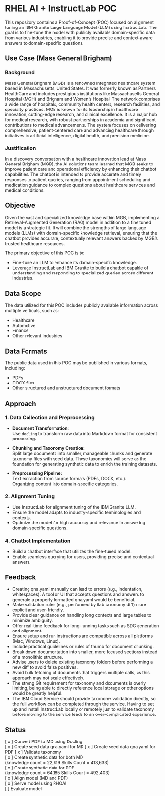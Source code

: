 # RHEL AI + InstructLab POC

This repository contains a Proof-of-Concept (POC) focused on alignment tuning an IBM Granite Large Language Model (LLM) using InstructLab. The goal is to fine-tune the model with publicly available domain-specific data from various industries, enabling it to provide precise and context-aware answers to domain-specific questions.

## Use Case (Mass General Brigham)

### Background

Mass General Brigham (MGB) is a renowned integrated healthcare system based in Massachusetts, United States. It was formerly known as Partners HealthCare and includes prestigious institutions like Massachusetts General Hospital (MGH) and Brigham and Women’s Hospital. The network comprises a wide range of hospitals, community health centers, research facilities, and specialty practices.
MGB is known for its leadership in healthcare innovation, cutting-edge research, and clinical excellence. It is a major hub for medical research, with robust partnerships in academia and significant contributions to medical advancements. The system focuses on delivering comprehensive, patient-centered care and advancing healthcare through initiatives in artificial intelligence, digital health, and precision medicine.

### Justification

In a discovery conversation with a healthcare innovation lead at Mass General Brigham (MGB), the AI solutions team learned that MGB seeks to improve patient care and operational efficiency by enhancing their chatbot capabilities. The chatbot is intended to provide accurate and timely responses to patient queries, ranging from appointment scheduling and medication guidance to complex questions about healthcare services and medical conditions.

## Objective

Given the vast and specialized knowledge base within MGB, implementing a Retrieval-Augmented Generation (RAG) model in addition to a fine tuned model is a strategic fit. It will combine the strengths of large language models (LLMs) with domain-specific knowledge retrieval, ensuring that the chatbot provides accurate, contextually relevant answers backed by MGB’s trusted healthcare resources.

The primary objective of this POC is to:

- Fine-tune an LLM to enhance its domain-specific knowledge.
- Leverage InstructLab and IBM Granite to build a chatbot capable of understanding and responding to specialized queries across different industries.

## Data Scope

The data utilized for this POC includes publicly available information across multiple verticals, such as:

- Healthcare
- Automotive
- Finance
- Other relevant industries

## Data Formats

The public data used in this POC may be published in various formats, including:

- PDFs
- DOCX files
- Other structured and unstructured document formats

## Approach

### 1. Data Collection and Preprocessing

- **Document Transformation**:  
  Use `docling` to transform raw data into Markdown format for consistent processing.

- **Chunking and Taxonomy Creation:**  
  Split large documents into smaller, manageable chunks and generate taxonomy files with seed data. These taxonomies will serve as the foundation for generating synthetic data to enrich the training datasets.

- **Preprocessing Pipeline:**  
  Text extraction from source formats (PDFs, DOCX, etc.).  
  Organizing content into domain-specific categories.

### 2. Alignment Tuning

- Use InstructLab for alignment tuning of the IBM Granite LLM.
- Ensure the model adapts to industry-specific terminologies and contexts.
- Optimize the model for high accuracy and relevance in answering domain-specific questions.

### 4. Chatbot Implementation

- Build a chatbot interface that utilizes the fine-tuned model.
- Enable seamless querying for users, providing precise and contextual answers.

## Feedback

- Creating qna.yaml manually can lead to errors (e.g., indentation, whitespaces). A tool or UI that accepts questions and answers to generate a properly formatted qna.yaml would be beneficial.
- Make validation rules (e.g., performed by ilab taxonomy diff) more explicit and user-friendly.
- Provide clear guidance on handling long contexts and large tables to minimize ambiguity.
- Offer real-time feedback for long-running tasks such as SDG generation and alignment.
- Ensure setup and run instructions are compatible across all platforms (Mac, Windows, Linux).
- Include practical guidelines or rules of thumb for document chunking.
- Break down documentation into smaller, more focused sections instead of a monolithic structure.
- Advise users to delete existing taxonomy folders before performing a new diff to avoid false positives.
- Avoid bulk fetching of documents that triggers multiple calls, as this approach may not scale effectively.
- The strong Git requirement for taxonomy and documents is overly limiting, being able to directly reference local storage or other options would be greatly helpful.
- The IBM Cloud Service should provide taxonomy validation directly, so the full workflow can be completed through the service. Having to set up and install InstructLab locally or remotely just to validate taxonomy before moving to the service leads to an over-complicated experience.

## Status

[ x ] Convert PDF to MD using Docling  
[ x ] Create seed data qna.yaml for MD
[ x ] Create seed data qna.yaml for PDF
[ x ] Validate taxonomy  
[ x ] Create synthetic data for both MD  
(knowledge count = 22,619 Skills Count = 413,633)  
[ x ] Create synthetic data for PDF  
(knowledge count = 64,185 Skills Count = 492,403)  
[ x ] Align model (MD and PDF)  
[ x ] Serve model using RHOAI  
[ ] Evaluate model
